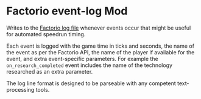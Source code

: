 # Factorio event-log Mod

Writes to the [Factorio log file](https://wiki.factorio.com/Log_file) whenever events occur that might be useful for automated speedrun timing.

Each event is logged with the game time in ticks and seconds, the name of the event as per the Factorio API, the name of the player if available for the event, and extra event-specific parameters. For example the `on_research_completed` event includes the name of the technology researched as an extra parameter.

The log line format is designed to be parseable with any competent text-processing tools.



